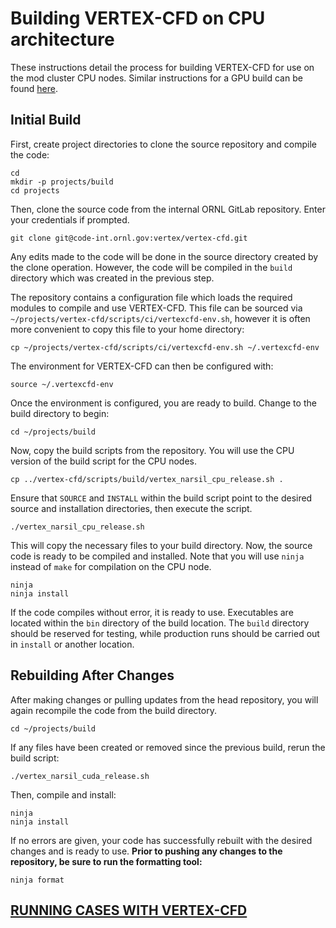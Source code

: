 # Building VERTEX-CFD on CPU architecture
These instructions detail the process for building VERTEX-CFD for use on the mod cluster CPU nodes. Similar instructions for a GPU build can be found [here](./install-vertexcfd-on-narsil-gpu.md).

## Initial Build
First, create project directories to clone the source repository and compile the code:
```
cd
mkdir -p projects/build
cd projects
```

Then, clone the source code from the internal ORNL GitLab repository. Enter your credentials if prompted.

```
git clone git@code-int.ornl.gov:vertex/vertex-cfd.git
```

Any edits made to the code will be done in the source directory created by the clone operation. However, the code will be compiled in the `build` directory which was created in the previous step.

The repository contains a configuration file which loads the required modules to compile and use VERTEX-CFD. This file can be sourced via `~/projects/vertex-cfd/scripts/ci/vertexcfd-env.sh`, however it is often more convenient to copy this file to your home directory:

```
cp ~/projects/vertex-cfd/scripts/ci/vertexcfd-env.sh ~/.vertexcfd-env
```

The environment for VERTEX-CFD can then be configured with:

```
source ~/.vertexcfd-env
```

Once the environment is configured, you are ready to build. Change to the build directory to begin:

```
cd ~/projects/build
```

Now, copy the build scripts from the repository. You will use the CPU version of the build script for the CPU nodes.

```
cp ../vertex-cfd/scripts/build/vertex_narsil_cpu_release.sh .
```

Ensure that `SOURCE` and `INSTALL` within the build script point to the desired source and installation directories, then execute the script.

```
./vertex_narsil_cpu_release.sh
```

This will copy the necessary files to your build directory. Now, the source code is ready to be compiled and installed. Note that you will use `ninja` instead of `make` for compilation on the CPU node.

```
ninja
ninja install
```

If the code compiles without error, it is ready to use. Executables are located within the `bin` directory of the build location. The `build` directory should be reserved for testing, while production runs should be carried out in `install` or another location.

## Rebuilding After Changes
After making changes or pulling updates from the head repository, you will again recompile the code from the build directory.

```
cd ~/projects/build
```

If any files have been created or removed since the previous build, rerun the build script:

```
./vertex_narsil_cuda_release.sh
```

Then, compile and install:

```
ninja
ninja install
```

If no errors are given, your code has successfully rebuilt with the desired changes and is ready to use. **Prior to pushing any changes to the repository, be sure to run the formatting tool:**

```
ninja format
```

## [RUNNING CASES WITH VERTEX-CFD](../run-vertexcfd/run-vertexcfd.md)
